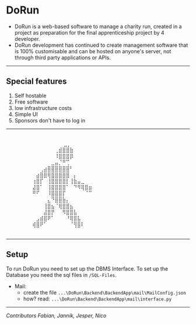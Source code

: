 # DoRun

- DoRun is a web-based software to manage a charity run, created in a project as preparation for the final apprenticeship project by 4 developer.
- DoRun development has continued to create management software that is 100% customisable and can be hosted on anyone's server, not through third party applications or APIs.

<hr>

## Special features
1. Self hostable
2. Free software
3. low infrastructure costs
4. Simple UI 
5. Sponsors don't have to log in



<hr>

<br> ⠀⠀⠀ ⠀⠀⠀⠀⠀⠀⠀⠀⠀⠀⠀⠀⣀⡀⠀⠀⠀⠀⠀⠀⠀⠀⠀⠀⠀⠀⠀
<br>⠀⠀⠀⠀⠀⠀⠀⠀⠀⠀⠀⠀⠀⢀⣾⣿⣿⣷⠀⠀⠀⠀⠀⠀⠀⠀⠀⠀⠀⠀
<br>⠀⠀⠀⠀⠀⠀⠀⠀⠀⠀⠀⠀⠀⠸⣿⣿⣿⡿⠀⠀⠀⠀⠀⠀⠀⠀⠀⠀⠀⠀
<br>⠀⠀⠀⠀⠀⠀⠀⠀⠀⠀⠀⠀⣀⣤⡈⠛⢉⠀⠀⠀⠀⠀⠀⠀⠀⠀⠀⠀⠀⠀
<br>⠀⠀⠀⠀⠀⠀⠀⠀⠀⢀⣴⣿⣿⣿⣿⣿⣿⠃⠀⠀⠀⠀⠀⠀⠀⠀⠀⠀⠀⠀
<br>⠀⠀⠀⠀⠀⠀⠀⠀⣴⣿⣿⢿⣿⣿⣿⣿⣿⠀⡄⠀⠀⠀⠀⠀⠀⠀⠀⠀⠀⠀
<br>⠀⠀⠀⠀⠀⠀⠀⢰⣿⡏⠀⢸⣿⣿⣿⣿⡇⢸⣷⣤⣀⠀⠀⠀⠀⠀⠀⠀⠀⠀
<br>⠀⠀⠀⠀⠀⠀⠀⣼⣿⠁⠀⢸⣿⣿⣿⣿⠁⠀⠙⠻⢿⣿⣶⠀⠀⠀⠀⠀⠀⠀
<br>⠀⠀⠀⠀⠀⠀⠀⠛⠋⠀⠀⠸⣿⣿⣿⡏⠀⠀⠀⠀⠀⠈⠉⠀⠀⠀⠀⠀⠀⠀
<br>⠀⠀⠀⠀⠀⠀⠀⠀⠀⠀⠀⣄⠙⣿⣿⣷⡄⠀⠀⠀⠀⠀⠀⠀⠀⠀⠀⠀⠀⠀
<br>⠀⠀⠀⠀⠀⠀⠀⠀⠀⠀⢸⣿⣦⠈⢿⣿⣿⣦⠀⠀⠀⠀⠀⠀⠀⠀⠀⠀⠀⠀
<br>⠀⠀⠀⠀⠀⠀⠀⠀⠀⠀⣼⣿⡟⠀⠀⠻⣿⣿⣧⠀⠀⠀⠀⠀⠀⠀⠀⠀⠀⠀
<br>⠀⠀⠀⠀⠀⠀⠀⠀⣠⣾⣿⠟⠁⠀⠀⠀⠘⢿⣿⣧⠀⠀⠀⠀⠀⠀⠀⠀⠀⠀
<br>⠀⠀⠀⠀⠀⠀⠀⢾⣿⠟⠁⠀⠀⠀⠀⠀⠀⠈⢻⣿⠇⠀⠀⠀⠀⠀⠀⠀⠀⠀
⠀⠀⠀⠀⠀⠀⠀⠀⠀⠀⠀⠀⠀⠀⠀⠀⠀⠀⠀⠀⠀⠀⠀⠀⠀⠀⠀

<hr>

## Setup

To run DoRun you need to set up the DBMS Interface. To set up the Database you need the sql files in `/SQL-Files`. 
- Mail: 
    - create the file `...\DoRun\Backend\BackendApp\mail\MailConfig.json`
    - how? read: `...\DoRun\Backend\BackendApp\mail\interface.py`

<hr>
 <i>Contributors Fabian, Jannik, Jesper, Nico</i>
